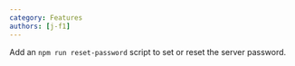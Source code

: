 ```yaml
---
category: Features
authors: [j-f1]
---
```


Add an `npm run reset-password` script to set or reset the server password.

